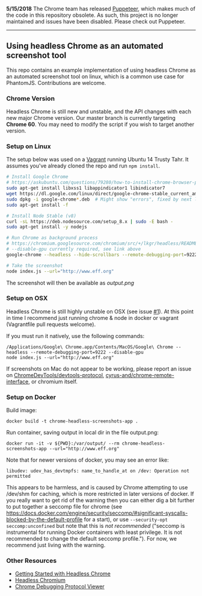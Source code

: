 **5/15/2018** The Chrome team has released [Puppeteer](https://github.com/GoogleChrome/puppeteer), which makes much of the code in this repository obsolete. As such, this project is no longer maintained and issues have been disabled. Please check out Puppeteer.

---

## Using headless Chrome as an automated screenshot tool

This repo contains an example implementation of using headless Chrome as an automated screenshot tool on linux, which is a common use case for PhantomJS. Contributions are welcome.

### Chrome Version

Headless Chrome is still new and unstable, and the API changes with each new major Chrome version. Our master branch is currently targeting **Chrome 60**. You may need to modify the script if you wish to target another version.

### Setup on Linux

The setup below was used on a [Vagrant](https://www.vagrantup.com/) running Ubuntu 14 Trusty Tahr. It assumes you've already cloned the repo and run `npm install`.

```sh
# Install Google Chrome
# https://askubuntu.com/questions/79280/how-to-install-chrome-browser-properly-via-command-line
sudo apt-get install libxss1 libappindicator1 libindicator7
wget https://dl.google.com/linux/direct/google-chrome-stable_current_amd64.deb
sudo dpkg -i google-chrome*.deb  # Might show "errors", fixed by next line
sudo apt-get install -f

# Install Node Stable (v8)
curl -sL https://deb.nodesource.com/setup_8.x | sudo -E bash -
sudo apt-get install -y nodejs

# Run Chrome as background process
# https://chromium.googlesource.com/chromium/src/+/lkgr/headless/README.md
# --disable-gpu currently required, see link above
google-chrome --headless --hide-scrollbars --remote-debugging-port=9222 --disable-gpu &

# Take the screenshot
node index.js --url="http://www.eff.org"
```

The screenshot will then be available as *output.png*

### Setup on OSX

Headless Chrome is still highly unstable on OSX (see issue [#1](https://github.com/schnerd/chrome-headless-screenshots/issues/1)). At this point in time I recommend just running chrome & node in docker or vagrant (Vagrantfile pull requests welcome).

If you must run it natively, use the following commands:
```
/Applications/Google\ Chrome.app/Contents/MacOS/Google\ Chrome --headless --remote-debugging-port=9222 --disable-gpu
node index.js --url="http://www.eff.org"
```

If screenshots on Mac do not appear to be working, please report an issue on [ChromeDevTools/devtools-protocol](https://github.com/ChromeDevTools/devtools-protocol), [cyrus-and/chrome-remote-interface](https://github.com/cyrus-and/chrome-remote-interface), or chromium itself.

### Setup on Docker

Build image:
```
docker build -t chrome-headless-screenshots-app .
```

Run container, saving output in local dir in the file output.png:
```
docker run -it -v ${PWD}:/var/output/ --rm chrome-headless-screenshots-app --url="http://www.eff.org"
```

Note that for newer versions of docker, you may see an error like:

```
libudev: udev_has_devtmpfs: name_to_handle_at on /dev: Operation not permitted
```

This appears to be harmless, and is caused by Chrome attempting to use /dev/shm for caching, which is more restricted in later versions of docker. If you really want to get rid of the warning then you can either dig a bit further to put together a seccomp file for chrome (see https://docs.docker.com/engine/security/seccomp/#significant-syscalls-blocked-by-the-default-profile for a start), or use `--security-opt seccomp:unconfined` but note that this is *not recommended* ("seccomp is instrumental for running Docker containers with least privilege. It is not recommended to change the default seccomp profile."). For now, we recommend just living with the warning.

### Other Resources

- [Getting Started with Headless Chrome](https://developers.google.com/web/updates/2017/04/headless-chrome#screenshots)
- [Headless Chromium](https://chromium.googlesource.com/chromium/src/+/lkgr/headless/README.md)
- [Chrome Debugging Protocol Viewer](https://chromedevtools.github.io/debugger-protocol-viewer/tot/)
